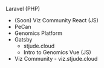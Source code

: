Laravel (PHP)
  * (Soon) Viz Community
React (JS)
  * PeCan
  * Genomics Platform
  * Gatsby
    * stjude.cloud
    * Intro to Genomics
Vue (JS)
  * Viz Community - viz.stjude.cloud